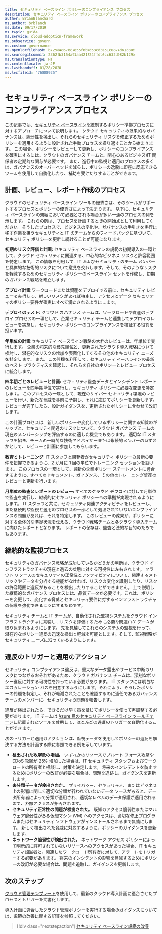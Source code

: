 ```yaml
---
title: セキュリティ ベースライン ポリシーのコンプライアンス プロセス
description: セキュリティ ベースライン ポリシーのコンプライアンス プロセス
author: BrianBlanchard
ms.author: brblanch
ms.date: 09/17/2019
ms.topic: guide
ms.service: cloud-adoption-framework
ms.subservice: govern
ms.custom: governance
ms.openlocfilehash: b725a4867ec7e55f6b9d53cdba31c0874d61c80c
ms.sourcegitcommit: 2362fb3154a91aa421224ffdb2cc632d982b129b
ms.translationtype: HT
ms.contentlocale: ja-JP
ms.lasthandoff: 01/28/2020
ms.locfileid: "76808925"
---
```

# <a name="security-baseline-policy-compliance-processes"></a>セキュリティ ベースライン ポリシーのコンプライアンス プロセス

この記事では、[セキュリティ ベースライン](./index.md)を統制するポリシー準拠プロセスに対するアプローチについて説明します。 クラウド セキュリティの効果的なガバナンスは、脆弱性を検出し、それらのセキュリティ リスクを修正するためのポリシーを適用するように設計された手動プロセスを繰り返すことから始まります。 この場合、ポリシーをレビューして更新し、ポリシーのコンプライアンスを確実にするには、クラウドのガバナンス チームと、関心のあるビジネス/IT 関係者の定期的な関与が必要です。 また、進行中の監視と適用のプロセスの多くは、ガバナンスのオーバーヘッドを減らし、ポリシーの逸脱に即座に反応できるツールを使用して自動化したり、補助を受けたりすることができます。

## <a name="planning-review-and-reporting-processes"></a>計画、レビュー、レポート作成のプロセス

クラウドのセキュリティ ベースライン ツールの優秀さは、そのツールがサポートするプロセスとポリシーの優秀さによって決まります。 以下に、セキュリティ ベースラインの規範において必要とされる場合が多い一連のプロセスの例を示します。 これらの例は、プロセスを計画するときの開始点として利用してください。そうしたプロセスで、ビジネスの変化や、ガバナンスの手引きを実行に移す作業を担うセキュリティと IT のチームからのフィードバックに基づいて、セキュリティ ポリシーを更新し続けることが可能になります。

**初期のリスク評価と計画:** セキュリティ ベースラインの規範の初期導入の一環として、クラウド セキュリティに関連する、中心的なビジネス リスクと許容範囲を特定します。 この情報を利用して、IT およびセキュリティのチーム メンバーと具体的な技術的リスクについて意見を交わします。そして、そのようなリスクを軽減するためのセキュリティ ポリシーのベースライン セットを作成し、初期のガバナンス戦略を確立します。

**デプロイ計画**:ワークロードまたは資産をデプロイする前に、セキュリティ レビューを実行して、新しいリスクがあれば特定し、アクセスとデータ セキュリティのポリシー要件が確実にすべて満たされるようにします。

**デプロイのテスト:** クラウド ガバナンス チームは、ワークロードや資産のデプロイ プロセスの一環として、企業セキュリティ チームと連携してデプロイのレビューを実施し、セキュリティ ポリシーのコンプライアンスを検証する役割を担います。

**年単位の計画**:セキュリティ ベースライン戦略の大枠のレビューは、年単位で実行します。 企業の将来的な優先順位と、更新されたクラウド導入戦略について検討し、潜在的なリスクの増加や表面化してくるその他のセキュリティ ニーズを特定します。 また、この時機を利用して、セキュリティ ベースラインの最新のベスト プラクティスを確認し、それらを自社のポリシーとレビュー プロセスに統合します。

**四半期ごとのレビューと計画:** セキュリティ監査データとインシデント レポートのレビューを四半期単位で実行し、セキュリティ ポリシーに必要な変更を特定します。 このプロセスの一環として、現在のサイバー セキュリティ環境のレビューを行い、新たな脅威を事前に予期し、それに応じてポリシーを更新します。 レビューが完了したら、設計ガイダンスを、更新されたポリシーに合わせて改訂します。

この計画プロセスは、新しいポリシーや変化しているポリシーに関する知識のギャップと、セキュリティ関連のリスクについて、クラウド ガバナンス チームの現在のメンバーシップを評価するのに適した機会でもあります。 適切な IT スタッフを招き、チームの一時的な技術アドバイザーまたは永続的メンバーのいずれかとして、レビューと計画に参加してもらいます。

**教育とトレーニング:** IT スタッフと開発者がセキュリティ ポリシーの最新の要件を把握できるように、2 か月に 1 回の単位でトレーニング セッションを設けます。 このプロセスの一環として、最新の企業ポリシー ステートメントに適合するように、すべてのドキュメント、ガイダンス、その他のトレーニング資産のレビューと更新を行います。

**月単位の監査とレポートのレビュー:** すべてのクラウド デプロイに対して月単位で監査を実行し、継続的にセキュリティ ポリシーへの準拠が実現されるようにします。 IT スタッフと共に、セキュリティ関連アクティビティをレビューし、まだ継続的な監視と適用のプロセスの一部として処理されていないコンプライアンスの問題があれば、それを特定します。 このレビューの成果が、ポリシーに対する全体的な準拠状況を伝える、クラウド戦略チームと各クラウド導入チームに向けたレポートとなります。 レポートの保存は、監査と法的な目的のためでもあります。

## <a name="ongoing-monitoring-processes"></a>継続的な監視プロセス

セキュリティのガバナンス戦略が成功しているかどうかの判断は、クラウド インフラストラクチャの現在と過去の状態に対する可視性に左右されます。 クラウド リソースのセキュリティの正常性とアクティビティについて、関連するメトリックやデータを分析する機能がなければ、リスクの変化を識別したり、リスクの許容範囲に違反があることを検出したりすることができません。 上で説明した継続的なガバナンス プロセスには、品質データが必要です。これは、ポリシーを変更して、変化する脅威とセキュリティ要件に対するインフラストラクチャの保護を強化できるようにするためです。

セキュリティ チームと IT チームが、自動化された監視システムをクラウド インフラストラクチャに実装し、リスクを評価するために必要な関連ログ データが取り込まれるようにします。 先を見越してこれらのシステムの監視を行って、潜在的なポリシー違反の迅速な検出と軽減を可能とします。そして、監視戦略がセキュリティ ニーズに沿っているようにします。

## <a name="violation-triggers-and-enforcement-actions"></a>違反のトリガーと適用のアクション

セキュリティ コンプライアンス違反は、重大なデータ露出やサービス中断のリスクにつながるおそれがあるため、クラウド ガバナンス チームは、深刻なポリシー違反に対する可視性を持っている必要があります。 IT スタッフには明白なエスカレーション パスを用意するようにします。それにより、そうしたポリシーの問題を特定し、それが軽減されたことを確認するのに適任であるガバナンス チームのメンバーに、セキュリティの問題を報告します。

違反が検出されたら、できるだけ早く策を講じてポリシーを使って再調整する必要があります。 IT チームは [Azure 用のセキュリティ ベースライン ツールチェーン](./toolchain.md)に記載されたツールを使用して、ほとんどの違反のトリガーを自動化することができます。

次のトリガーと適用のアクションは、監視データを使用してポリシーの違反を解決する方法を計画する際に参照できる例を示しています。

- **検出された攻撃数の増加。** いずれかのリソースでブルート フォース攻撃や DDoS 攻撃が 25% 増加した場合は、IT セキュリティ スタッフおよびワークロードの所有者と相談し、対策を決定します。 将来のインシデントを防止するためにポリシーの改訂が必要な場合は、問題を追跡し、ガイダンスを更新します。
- **未分類データが検出された。** プライバシー、セキュリティ、またはビジネス上の影響に関して適切な分類が行われていないデータ ソースがあると、データ所有者によって分類が適用され、適切なレベルのデータ保護が適用されるまで、外部アクセスが拒否されます。
- **セキュリティ正常性の問題が検出された。** 既知のアクセス脆弱性またはマルウェア脆弱性がある仮想マシン (VM) へのアクセスは、適切な修正プログラムまたはセキュリティ ソフトウェアがインストールされるまで無効にします。 新しく検出された脅威に対応するように、ポリシーのガイダンスを更新します。
- **ネットワーク脆弱性が検出された。** ネットワーク アクセス ポリシーによって明示的に許可されていないリソースへのアクセスがあった場合、IT セキュリティ担当者と、関連したワークロード所有者に対して、アラートをトリガーする必要があります。 将来のインシデントの影響を軽減するためにポリシーの改訂が必要な場合は、問題を追跡し、ガイダンスを更新します。

## <a name="next-steps"></a>次のステップ

[クラウド管理テンプレート](./template.md)を使用して、最新のクラウド導入計画に適合させたプロセスとトリガーを文書化します。

導入計画に適合したクラウド管理ポリシーを実行する場合のガイダンスについては、規範の改善に関する記事を参照してください。

> [!div class="nextstepaction"]
> [セキュリティ ベースライン規範の改善](./discipline-improvement.md)
